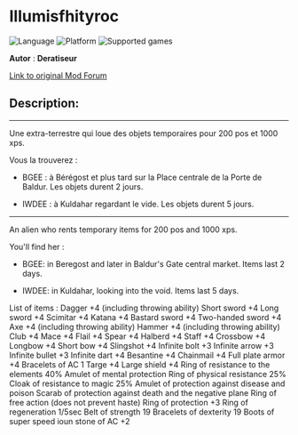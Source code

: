 # Illumisfhityroc
![Language](https://img.shields.io/static/v1?label=language&message=english%20%7C%20french%20%7C%20&color=informational)
![Platform](https://img.shields.io/static/v1?label=platform&message=windows%20%7C%20macOS%20%7C%20&color=informational)
![Supported games](https://img.shields.io/static/v1?label=supported%20games&message=BGEE%20%7C%20EET%20%7C%20IWDEE%20%7C&color=dodgerblue)

**Autor** : **Deratiseur**

[Link to original Mod Forum](https://www.baldursgateworld.fr/viewtopic.php?t=33955)


## Description:
-------------

Une extra-terrestre qui loue des objets temporaires pour 200 pos et 1000 xps.

Vous la trouverez :

- BGEE : à Bérégost et plus tard sur la Place centrale de la Porte de Baldur. Les objets durent 2 jours.
   
- IWDEE : à Kuldahar regardant le vide. Les objets durent 5 jours.
  

-------------

An alien who rents temporary items for 200 pos and 1000 xps.

You'll find her :

- BGEE: in Beregost and later in Baldur's Gate central market. Items last 2 days.
   
- IWDEE: in Kuldahar, looking into the void. Items last 5 days.

List of items :
Dagger +4 (including throwing ability)
Short sword +4
Long sword +4
Scimitar +4
Katana +4
Bastard sword +4
Two-handed sword +4
Axe +4 (including throwing ability)
Hammer +4 (including throwing ability)
Club +4
Mace +4
Flail +4
Spear +4
Halberd +4
Staff +4
Crossbow +4
Longbow +4
Short bow +4
Slingshot +4
Infinite bolt +3
Infinite arrow +3
Infinite bullet +3
Infinite dart +4
Besantine +4
Chainmail +4
Full plate armor +4
Bracelets of AC 1
Targe +4
Large shield +4
Ring of resistance to the elements 40%
Amulet of mental protection
Ring of physical resistance 25%
Cloak of resistance to magic 25%
Amulet of protection against disease and poison
Scarab of protection against death and the negative plane
Ring of free action (does not prevent haste)
Ring of protection +3
Ring of regeneration 1/5sec
Belt of strength 19
Bracelets of dexterity 19
Boots of super speed
ioun stone of AC +2
